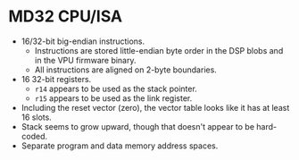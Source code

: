 # MD32 CPU/ISA

* 16/32-bit big-endian instructions.
  * Instructions are stored little-endian byte order in the DSP blobs and in
    the VPU firmware binary.
  * All instructions are aligned on 2-byte boundaries.
* 16 32-bit registers.
  * `r14` appears to be used as the stack pointer.
  * `r15` appears to be used as the link register.
* Including the reset vector (zero), the vector table looks like it has at
  least 16 slots.
* Stack seems to grow upward, though that doesn't appear to be hard-coded.
* Separate program and data memory address spaces.
